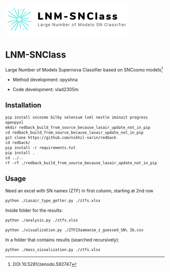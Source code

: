 ![alt text](https://github.com/opyshna/LNM-SNClass/blob/main/Logo.png)
# LNM-SNClass
Large Number of Models Supernova Classifier based on SNCosmo models[^1]

- Method development: opyshna

- Code development: vlad2305m

## Installation
```fish
pip install sncosmo bilby selenium lxml nestle iminuit progress openpyxl
mkdir redback_build_from_source_because_lasair_update_not_in_pip
cd redback_build_from_source_because_lasair_update_not_in_pip
git clone https://github.com/nikhil-sarin/redback
cd redback/
pip install -r requirements.txt
pip install .
cd ../..
rf -rf ./redback_build_from_source_because_lasair_update_not_in_pip
```
## Usage
Need an excel with SN names (ZTF) in first column, starting at 2nd row
```sh
python ./Lasair_type_getter.py ./ztfs.xlsx
```
Inside folder for the results:
```sh
python ./analysis.py ./ztfs.xlsx
```
```sh
python ./visualization.py ./ZTF23aamanim_z_guessed_SN\ Ib.csv
```
In a folder that contains results (searched recursively):
```sh
python ./mass_visualization.py ./ztfs.xlsx
```

[^1]: DOI 10.5281/zenodo.592747
